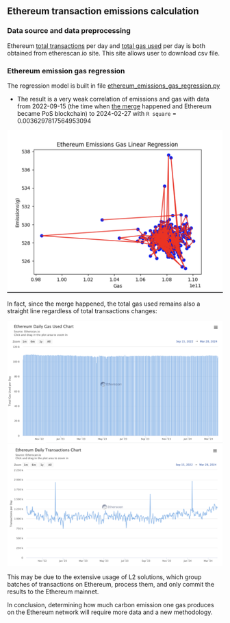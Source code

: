 ## Ethereum transaction emissions calculation

### Data source and data preprocessing

Ethereum [total transactions](https://etherscan.io/chart/tx) per day
and [total gas used](https://etherscan.io/chart/gasused) per day
is both obtained from etherescan.io site. This site allows user to download csv file.

### Ethereum emission gas regression

The regression model is built in file [ethereum_emissions_gas_regression.py](ethereum_emissions_gas_regression.py)

- The result is a very weak correlation of emissions and gas with data from
  2022-09-15 (the time when [the merge](https://ethereum.org/en/roadmap/merge/) happened and Ethereum became PoS
  blockchain) to 2024-02-27 with `R square` = 0.0036297817564953094

![Ethereum Emissions Gas Regression](img/ethereum_emissions_gas_linear_regression.png)

In fact, since the merge happened, the total gas used remains also a straight line
regardless of total transactions changes:

![Ethereum Gas](img/ethereum_gas_used_after_the_merge.png)
![Ethereum Transactions](img/ethereum_total_transactions_used_after_the_merge.png)

This may be due to the extensive usage of L2 solutions, which group batches of transactions on Ethereum, process them,
and only commit the results to the Ethereum mainnet.

In conclusion, determining how much carbon emission one gas produces on the Ethereum network will require more data and
a new methodology.



